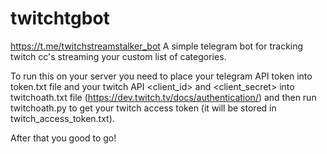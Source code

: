 # twitchtgbot
https://t.me/twitchstreamstalker_bot
A simple telegram bot for tracking twitch cc's streaming your custom list of categories.

To run this on your server you need to place your telegram API token into token.txt file
and your twitch API <client_id> and <client_secret> into twitchoath.txt file
(https://dev.twitch.tv/docs/authentication/)
and then run twitchoath.py to get your twitch access token (it will be stored in twitch_access_token.txt).

After that you good to go!
